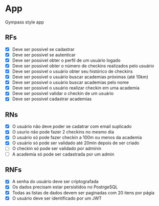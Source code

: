 # App

Gympass style app

## RFs

- [x] Deve ser possivel se cadastrar
- [x] Deve ser possivel se autenticar
- [x] Deve ser possivel obter o perfil de um usuário logado
- [x] Deve ser possivel obter o número de checkins realizados pelo usuário
- [x] Deve ser possivel o usuário obter seu histórico de checkins
- [x] Deve ser possivel o usuário buscar academias próximas (até 10km)
- [x] Deve ser possivel o usuário buscar academias pelo nome
- [x] Deve ser possivel o usuário realizar checkin em uma academia
- [x] Deve ser possivel validar o checkin de um usuário
- [x] Deve ser possivel cadastrar academias

## RNs

- [x] O usuário não deve poder se cadatrar com email suplicado
- [x] O usurio não pode fazer 2 checkins no mesmo dia
- [x] O usuário só pode fazer checkin a 100m ou menos da academia
- [x] O usuário só pode ser validado até 20min depois de ser criado
- [ ] O checkin só pode ser validado por adminin
- [ ] A academia só pode ser cadastrada por um admin

## RNFs

- [x] A senha do usuário deve ser criptografada
- [x] Os dados precisam estar persistidos no PostrgeSQL
- [x] Todas as listas de dados devem ser paginadas com 20 itens por págia
- [x] O usuário deve ser identificado por um JWT